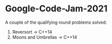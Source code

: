 # Google-Code-Jam-2021

A couple of the qualifying round problems solved:
1. Reversort -> C++14
2. Moons and Umbrellas -> C++14

